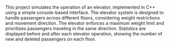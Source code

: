 This project simulates the operation of an elevator, implemented in C++ using a simple console-based interface. The elevator system is designed to handle passengers across different floors, considering weight restrictions and movement direction. The elevator enforces a maximum weight limit and prioritizes passengers traveling in the same direction. Statistics are displayed before and after each elevator operation, showing the number of new and deleted passengers on each floor.
